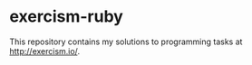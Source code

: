 exercism-ruby
=============

This repository contains my solutions to programming tasks at http://exercism.io/.